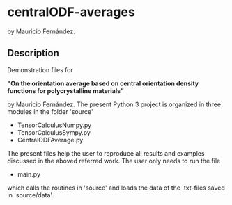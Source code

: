 # centralODF-averages

by Mauricio Fernández.

## Description

Demonstration files for 

**"On the orientation average based on central orientation density functions for polycrystalline materials"**

by Mauricio Fernández. The present Python 3 project is organized in three modules in the folder 'source'

* TensorCalculusNumpy.py
* TensorCalculusSympy.py
* CentralODFAverage.py

The present files help the user to reproduce all results and examples discussed in the aboved referred work. The user only needs to run the file

* main.py 

which calls the routines in 'source' and loads the data of the .txt-files saved in 'source/data'.
